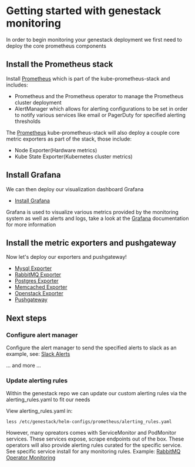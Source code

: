 # Getting started with genestack monitoring

In order to begin monitoring your genestack deployment we first need to deploy the core prometheus components

## Install the Prometheus stack

Install [Prometheus](prometheus.md) which is part of the kube-prometheus-stack and includes:

* Prometheus and the Prometheus operator to manage the Prometheus cluster deployment
* AlertManager which allows for alerting configurations to be set in order to notify various services like email or PagerDuty for specified alerting thresholds

The [Prometheus](prometheus.md) kube-prometheus-stack will also deploy a couple core metric exporters as part of the stack, those include:

* Node Exporter(Hardware metrics)
* Kube State Exporter(Kubernetes cluster metrics)

## Install Grafana

We can then deploy our visualization dashboard Grafana

* [Install Grafana](grafana.md)

Grafana is used to visualize various metrics provided by the monitoring system as well as alerts and logs, take a look at the [Grafana](https://grafana.com/) documentation for more information

## Install the metric exporters and pushgateway

Now let's deploy our exporters and pushgateway!

* [Mysql Exporter](prometheus-mysql-exporter.md)
* [RabbitMQ Exporter](prometheus-rabbitmq-exporter.md)
* [Postgres Exporter](prometheus-postgres-exporter.md)
* [Memcached Exporter](prometheus-memcached-exporter.md)
* [Openstack Exporter](prometheus-openstack-metrics-exporter.md)
* [Pushgateway](prometheus-pushgateway.md)

## Next steps

### Configure alert manager

Configure the alert manager to send the specified alerts to slack as an example, see: [Slack Alerts](alertmanager-slack.md)

... and more ...

### Update alerting rules

Within the genestack repo we can update our custom alerting rules via the alerting_rules.yaml to fit our needs

View alerting_rules.yaml in:

``` shell
less /etc/genestack/helm-configs/prometheus/alerting_rules.yaml
```

However, many opreators comes with ServiceMonitor and PodMonitor services. These services expose, scrape endpoints
out of the box. These operators will also provide alerting rules curated for the specific service. See specific
service install for any monitoring rules. Example: [RabbitMQ Operator Monitoring](infrastructure-rabbitmq.md#rabbitmq-operator-monitoring)
